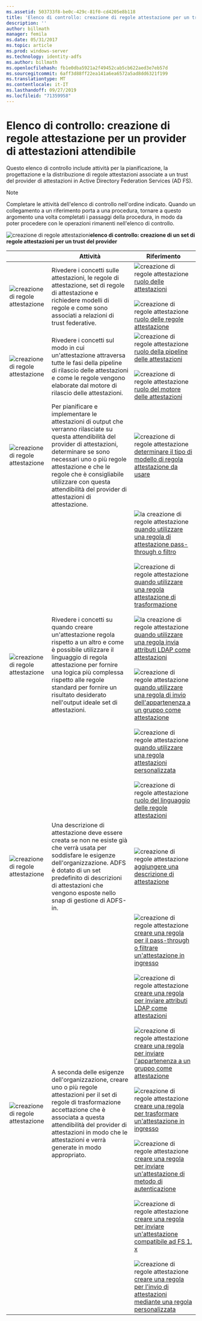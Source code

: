 ```yaml
---
ms.assetid: 503733f8-be0c-429c-81f0-cd4205e8b118
title: 'Elenco di controllo: creazione di regole attestazione per un trust del provider di attestazioni'
description: ''
author: billmath
manager: femila
ms.date: 05/31/2017
ms.topic: article
ms.prod: windows-server
ms.technology: identity-adfs
ms.author: billmath
ms.openlocfilehash: fb1e0dba5921a2f49452cab5cb622aed3e7eb57d
ms.sourcegitcommit: 6aff3d88ff22ea141a6ea6572a5ad8dd6321f199
ms.translationtype: MT
ms.contentlocale: it-IT
ms.lasthandoff: 09/27/2019
ms.locfileid: "71359958"
---
```

# <a name="checklist-creating-claim-rules-for-a-claims-provider-trust"></a>Elenco di controllo: creazione di regole attestazione per un provider di attestazioni attendibile


Questo elenco di controllo include attività per la pianificazione, la progettazione e la distribuzione di regole attestazioni associate a un trust del provider di attestazioni in Active Directory Federation Services \(AD FS\).  
  
> [!NOTE]  
> Completare le attività dell'elenco di controllo nell'ordine indicato. Quando un collegamento a un riferimento porta a una procedura, tornare a questo argomento una volta completati i passaggi della procedura, in modo da poter procedere con le operazioni rimanenti nell'elenco di controllo.  
  
![creazione di regole attestazioni](media/2b05dce3-938f-4168-9b8f-1f4398cbdb9b.gif)**elenco di controllo: creazione di un set di regole attestazioni per un trust del provider**  
  
||Attività|Riferimento|  
|-|--------|-------------|  
|![creazione di regole attestazione](media/icon_checkboxo.gif)|Rivedere i concetti sulle attestazioni, le regole di attestazione, set di regole di attestazione e richiedere modelli di regole e come sono associati a relazioni di trust federative.|![creazione di regole attestazione](media/faa393df-4856-4431-9eda-4f4e5be72a90.gif)[ruolo delle attestazioni](../../ad-fs/technical-reference/The-Role-of-Claims.md)<br /><br />![creazione di regole attestazione](media/faa393df-4856-4431-9eda-4f4e5be72a90.gif)[ruolo delle regole attestazione](../../ad-fs/technical-reference/The-Role-of-Claim-Rules.md)|  
|![creazione di regole attestazione](media/icon_checkboxo.gif)|Rivedere i concetti sul modo in cui un'attestazione attraversa tutte le fasi della pipeline di rilascio delle attestazioni e come le regole vengono elaborate dal motore di rilascio delle attestazioni.|![creazione di regole attestazione](media/faa393df-4856-4431-9eda-4f4e5be72a90.gif)[ruolo della pipeline delle attestazioni](../../ad-fs/technical-reference/The-Role-of-the-Claims-Pipeline.md)<br /><br />![creazione di regole attestazione](media/faa393df-4856-4431-9eda-4f4e5be72a90.gif)[ruolo del motore delle attestazioni](../../ad-fs/technical-reference/The-Role-of-the-Claims-Engine.md)|  
|![creazione di regole attestazione](media/icon_checkboxo.gif)|Per pianificare e implementare le attestazioni di output che verranno rilasciate su questa attendibilità del provider di attestazioni, determinare se sono necessari uno o più regole attestazione e che le regole che è consigliabile utilizzare con questa attendibilità del provider di attestazioni di attestazione.|![creazione di regole attestazione](media/faa393df-4856-4431-9eda-4f4e5be72a90.gif)[determinare il tipo di modello di regola attestazione da usare](../../ad-fs/technical-reference/Determine-the-Type-of-Claim-Rule-Template-to-Use.md)|  
|![creazione di regole attestazione](media/icon_checkboxo.gif)|Rivedere i concetti su quando creare un'attestazione regola rispetto a un altro e come è possibile utilizzare il linguaggio di regola attestazione per fornire una logica più complessa rispetto alle regole standard per fornire un risultato desiderato nell'output ideale set di attestazioni.|![la creazione di regole attestazione](media/faa393df-4856-4431-9eda-4f4e5be72a90.gif)[quando utilizzare una regola di attestazione pass-through o filtro](../../ad-fs/technical-reference/When-to-Use-a-Pass-Through-or-Filter-Claim-Rule.md)<br /><br />![creazione di regole attestazione](media/faa393df-4856-4431-9eda-4f4e5be72a90.gif)[quando utilizzare una regola attestazione di trasformazione](../../ad-fs/technical-reference/When-to-Use-a-Transform-Claim-Rule.md)<br /><br />![la creazione di regole attestazione](media/faa393df-4856-4431-9eda-4f4e5be72a90.gif)[quando utilizzare una regola invia attributi LDAP come attestazioni](../../ad-fs/technical-reference/When-to-Use-a-Send-LDAP-Attributes-as-Claims-Rule.md)<br /><br />![creazione di regole attestazione](media/faa393df-4856-4431-9eda-4f4e5be72a90.gif)[quando utilizzare una regola di invio dell'appartenenza a un gruppo come attestazione](../../ad-fs/technical-reference/When-to-Use-a-Send-Group-Membership-as-a-Claim-Rule.md)<br /><br />![creazione di regole attestazione](media/faa393df-4856-4431-9eda-4f4e5be72a90.gif)[quando utilizzare una regola attestazioni personalizzata](../../ad-fs/technical-reference/When-to-Use-a-Custom-Claim-Rule.md)<br /><br />![creazione di regole attestazione](media/faa393df-4856-4431-9eda-4f4e5be72a90.gif)[ruolo del linguaggio delle regole attestazioni](../../ad-fs/technical-reference/The-Role-of-the-Claim-Rule-Language.md)|  
|![creazione di regole attestazione](media/icon_checkboxo.gif)|Una descrizione di attestazione deve essere creata se non ne esiste già che verrà usata per soddisfare le esigenze dell'organizzazione. ADFS è dotato di un set predefinito di descrizioni di attestazioni che vengono esposte nello snap di gestione di ADFS\-in.|![creazione di regole attestazione](media/15dd35b6-6cc6-421f-93f8-7109920e7144.gif)[aggiungere una descrizione di attestazione](../../ad-fs/operations/Add-a-Claim-Description.md)|  
|![creazione di regole attestazione](media/icon_checkboxo.gif)|A seconda delle esigenze dell'organizzazione, creare uno o più regole attestazioni per il set di regole di trasformazione accettazione che è associata a questa attendibilità del provider di attestazioni in modo che le attestazioni e verrà generate in modo appropriato.|![creazione di regole attestazione](media/15dd35b6-6cc6-421f-93f8-7109920e7144.gif)[creare una regola per il pass-through o filtrare un'attestazione in ingresso](../../ad-fs/operations/Create-a-Rule-to-Pass-Through-or-Filter-an-Incoming-Claim.md)<br /><br />![creazione di regole attestazione](media/15dd35b6-6cc6-421f-93f8-7109920e7144.gif)[creare una regola per inviare attributi LDAP come attestazioni](../../ad-fs/operations/Create-a-Rule-to-Send-LDAP-Attributes-as-Claims.md)<br /><br />![creazione di regole attestazione](media/15dd35b6-6cc6-421f-93f8-7109920e7144.gif)[creare una regola per inviare l'appartenenza a un gruppo come attestazione](../../ad-fs/operations/Create-a-Rule-to-Send-Group-Membership-as-a-Claim.md)<br /><br />![creazione di regole attestazione](media/15dd35b6-6cc6-421f-93f8-7109920e7144.gif)[creare una regola per trasformare un'attestazione in ingresso](../../ad-fs/operations/Create-a-Rule-to-Transform-an-Incoming-Claim.md)<br /><br />![creazione di regole attestazione](media/15dd35b6-6cc6-421f-93f8-7109920e7144.gif)[creare una regola per inviare un'attestazione di metodo di autenticazione](../../ad-fs/operations/Create-a-Rule-to-Send-an-Authentication-Method-Claim.md)<br /><br />![creazione di regole attestazione](media/15dd35b6-6cc6-421f-93f8-7109920e7144.gif)[creare una regola per inviare un'attestazione compatibile ad FS 1. x](../../ad-fs/operations/Create-a-Rule-to-Send-an-AD-FS-1x-Compatible-Claim.md)<br /><br />![creazione di regole attestazione](media/15dd35b6-6cc6-421f-93f8-7109920e7144.gif)[creare una regola per l'invio di attestazioni mediante una regola personalizzata](../../ad-fs/operations/Create-a-Rule-to-Send-Claims-Using-a-Custom-Rule.md)|  
  

